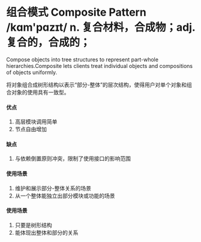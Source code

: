 # 组合模式 Composite Pattern /kɑm'pɑzɪt/ n. 复合材料，合成物；adj. 复合的，合成的；

Compose objects into tree structures to represent part-whole hierarchies.Composite lets clients treat individual objects and compositions of objects uniformly.

将对象组合成树形结构以表示“部分-整体”的层次结构，使得用户对单个对象和组合对象的使用具有一致型。

#### 优点
1. 高层模块调用简单
2. 节点自由增加

#### 缺点
1. 与依赖倒置原则冲突，限制了使用接口的影响范围

#### 使用场景
1. 维护和展示部分-整体关系的场景
2. 从一个整体能独立出部分模块或功能的场景

#### 使用场景
1. 只要是树形结构
2. 能体现出整体和部分的关系
